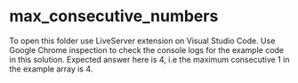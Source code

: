 # max_consecutive_numbers
To open this folder use LiveServer extension on Visual Studio Code.
Use Google Chrome inspection to check the console logs for the example code in this solution.
Expected answer here is 4, i.e the maximum consecutive 1 in the example array is 4.